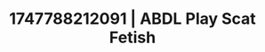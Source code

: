 ---
categories:
- Intimate reveal
- Slow undress
- Smudged makeup
- Shadow kink
- Morning after
image: /assets/images/1747788212091.jpg
layout: post
seo:
  description: Featured content with premium ABDL Play, Scat Fetish. HD images available.
  keywords: ABDL Play, Scat Fetish
  og_image: /assets/images/1747788212091.jpg
  schema_type: VisualArtwork
tags:
- '#1747788212091'
- ABDL Play
- Scat Fetish
title: 1747788212091 | ABDL Play Scat Fetish
---